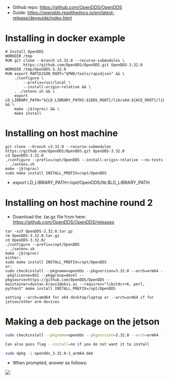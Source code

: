 - Github repo: https://github.com/OpenDDS/OpenDDS
- Guide: https://opendds.readthedocs.io/en/latest-release/devguide/index.html

# Installing in docker example
```
# Install OpenDDS
WORKDIR /tmp
RUN git clone --branch v3.32.0 --recurse-submodules \
        https://github.com/OpenDDS/OpenDDS.git OpenDDS-3.32.0
WORKDIR /tmp/OpenDDS-3.32.0
RUN export RAPIDJSON_ROOT="$PWD/tools/rapidjson" && \
    ./configure \
        --prefix=/usr/local \
        --install-origin-relative && \
    . ./setenv.sh && \
    export LD_LIBRARY_PATH="${LD_LIBRARY_PATH}:${DDS_ROOT}/lib/x64:${ACE_ROOT}/lib/x64" && \
    make -j$(nproc) && \
    make install
```

# Installing on host machine
```
git clone --branch v3.32.0 --recurse-submodules https://github.com/OpenDDS/OpenDDS.git OpenDDS-3.32.0
cd OpenDDS-3.32.0
./configure --prefix=/opt/OpenDDS --install-origin-relative --no-tests
. ./setenv.sh
make -j$(nproc)
sudo make install INSTALL_PREFIX=/opt/OpenDDS
```
- export LD_LIBRARY_PATH=/opt/OpenDDS/lib:$LD_LIBRARY_PATH

# Installing on host machine round 2
- Download the .tar.gz file from here: https://github.com/OpenDDS/OpenDDS/releases
```
tar -xzf OpenDDS-3.32.0.tar.gz
rm OpenDDS-3.32.0.tar.gz
cd OpenDDS-3.32.0/
./configure --prefix=/opt/OpenDDS
. ./setenv.sh
make -j$(nproc)
either:
sudo make install INSTALL_PREFIX=/opt/OpenDDS
or:
sudo checkinstall --pkgname=opendds --pkgversion=3.32.0 --arch=arm64 --pkglicense=OSI --pkggroup=devel --pkgsource=https://github.com/OpenDDS/OpenDDS --maintainer=dustan.kraus1@oksi.ai --requires="libstdc++6, perl, python3" make install INSTALL_PREFIX=/opt/OpenDDS

setting --arch=amd64 for x64 desktop/laptop or --arch=arm64 if for jetson/other arm devices
```
# Making a deb package on the jetson
```bash
sudo checkinstall --pkgname=opendds --pkgversion=3.32.0 --arch=arm64  --pkglicense=OSI --pkggroup=devel --pkgsource=https://github.com/OpenDDS/OpenDDS --maintainer=dustan.kraus1@oksi.ai --requires="libstdc++6, perl, python3" make install INSTALL_PREFIX=/opt/OpenDDS

Can also pass flag --install=no if you do not want it to install

sudo dpkg -i opendds_3.32.0-1_arm64.deb
```
- When prompted, answer as follows:

![](Pasted%20image%2020250611080034.png)



